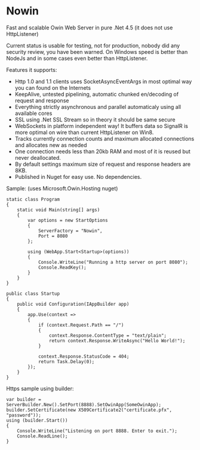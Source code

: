 Nowin
=====

Fast and scalable Owin Web Server in pure .Net 4.5 (it does not use HttpListener)

Current status is usable for testing, not for production, nobody did any security review, you have been warned. On Windows speed is better than NodeJs and in some cases even better than HttpListener.

Features it supports:
- Http 1.0 and 1.1 clients uses SocketAsyncEventArgs in most optimal way you can found on the Internets
- KeepAlive, untested pipelining, automatic chunked en/decoding of request and response
- Everything strictly asynchronous and parallel automaticaly using all available cores
- SSL using .Net SSL Stream so in theory it should be same secure
- WebSockets in platform independent way! It buffers data so SignalR is more optimal on wire than current HttpListener on Win8.
- Tracks currently connection counts and maximum allocated connections and allocates new as needed
- One connection needs less than 20kb RAM and most of it is reused but never deallocated.
- By default settings maximum size of request and response headers are 8KB.
- Published in Nuget for easy use. No dependencies.

Sample: (uses Microsoft.Owin.Hosting nuget)

    static class Program
    {
        static void Main(string[] args)
        {
            var options = new StartOptions
            {
                ServerFactory = "Nowin",
                Port = 8080
            };

            using (WebApp.Start<Startup>(options))
            {
                Console.WriteLine("Running a http server on port 8080");
                Console.ReadKey();
            }
        }
    }

    public class Startup
    {
        public void Configuration(IAppBuilder app)
        {
            app.Use(context =>
            {
                if (context.Request.Path == "/")
                {
                    context.Response.ContentType = "text/plain";
                    return context.Response.WriteAsync("Hello World!");
                }

                context.Response.StatusCode = 404;
                return Task.Delay(0);
            });
        }
    }

Https sample using builder:

    var builder = ServerBuilder.New().SetPort(8888).SetOwinApp(SomeOwinApp);
    builder.SetCertificate(new X509Certificate2("certificate.pfx", "password"));
    using (builder.Start())
    {
        Console.WriteLine("Listening on port 8888. Enter to exit.");
        Console.ReadLine();
    }
